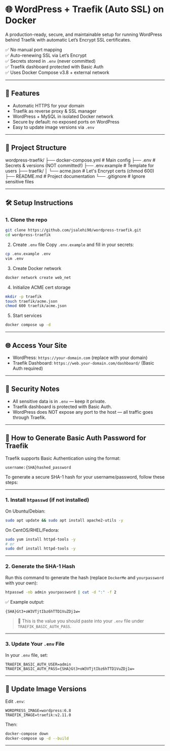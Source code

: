 # 🌐 WordPress + Traefik (Auto SSL) on Docker

A production-ready, secure, and maintainable setup for running WordPress behind Traefik with automatic Let’s Encrypt SSL certificates.

✅ No manual port mapping  
✅ Auto-renewing SSL via Let’s Encrypt  
✅ Secrets stored in `.env` (never committed)  
✅ Traefik dashboard protected with Basic Auth  
✅ Uses Docker Compose v3.8 + external network

---

## 🚀 Features

- Automatic HTTPS for your domain
- Traefik as reverse proxy & SSL manager
- WordPress + MySQL in isolated Docker network
- Secure by default: no exposed ports on WordPress
- Easy to update image versions via `.env`

---

## 📁 Project Structure

wordpress-traefik/
├── docker-compose.yml           # Main config
├── .env                         # Secrets & versions (NOT committed!)
├── .env.example                 # Template for users
├── traefik/
│   └── acme.json                # Let's Encrypt certs (chmod 600)
├── README.md                    # Project documentation
└── .gitignore                   # Ignore sensitive files

---

## 🛠️ Setup Instructions

### 1. Clone the repo

```bash
git clone https://github.com/jsalehi90/wordpress-traefik.git
cd wordpress-traefik
```

2. Create `.env` file
Copy `.env.example` and fill in your secrets:

```bash
cp .env.example .env
vim .env
```

3. Create Docker network

```bash
docker network create web_net
```

4. Initialize ACME cert storage

```bash
mkdir -p traefik
touch traefik/acme.json
chmod 600 traefik/acme.json
```
5. Start services

```bash
docker compose up -d
```
---

## 🌐 Access Your Site

- WordPress: `https://your-domain.com` (replace with your domain)
- Traefik Dashboard: `https://web.your-domain.com/dashboard/` (Basic Auth required)

---

## 🔐 Security Notes

- All sensitive data is in `.env` — keep it private.
- Traefik dashboard is protected with Basic Auth.
- WordPress does NOT expose any port to the host — all traffic goes through Traefik.

---

## 🔐 How to Generate Basic Auth Password for Traefik

Traefik supports Basic Authentication using the format:

```
username:{SHA}hashed_password
```

To generate a secure SHA-1 hash for your username/password, follow these steps:

---

### 1. Install `htpasswd` (if not installed)

On Ubuntu/Debian:
```bash
sudo apt update && sudo apt install apache2-utils -y
```

On CentOS/RHEL/Fedora:
```bash
sudo yum install httpd-tools -y
# or
sudo dnf install httpd-tools -y
```

---

### 2. Generate the SHA-1 Hash

Run this command to generate the hash (replace `DockerMe` and `yourpassword` with your own):

```bash
htpasswd -nb admin yourpassword | cut -d ":" -f 2
```

✅ Example output:
```
{SHA}Gt3+oW3VTjtIbz6hTTD1VuZDj1w=
```

> 📌 This is the value you should paste into your `.env` file under `TRAEFIK_BASIC_AUTH_PASS`.

---

### 3. Update Your `.env` File

In your `.env` file, set:

```env
TRAEFIK_BASIC_AUTH_USER=admin
TRAEFIK_BASIC_AUTH_PASS={SHA}Gt3+oW3VTjtIbz6hTTD1VuZDj1w=
```

---

## 🔄 Update Image Versions

Edit `.env`:

```env
WORDPRESS_IMAGE=wordpress:6.8
TRAEFIK_IMAGE=traefik:v2.11.0
```

Then:

```bash
docker-compose down
docker-compose up -d --build
```

---